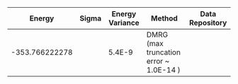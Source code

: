 | Energy                | Sigma           | Energy Variance  | Method                                                           | Data Repository                     |
|-----------------------|-----------------|------------------|------------------------------------------------------------------|-------------------------------------|
| -353.766222278        |                 |   5.4E-9         | DMRG (max truncation error ~ 1.0E-14 )                           |
